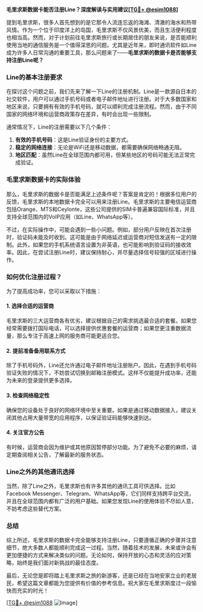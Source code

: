**毛里求斯数据卡能否注册Line？深度解读与实用建议[[TG💪+ @esim1088](https://t.me/s/esim1088)]**

提到毛里求斯，很多人首先想到的是它那令人流连忘返的海滩、清澈的海水和热带风情。作为一个位于印度洋上的岛国，毛里求斯不仅风景优美，而且生活便利程度也相当高。然而，对于计划前往毛里求斯旅行或长期居住的朋友来说，是否能顺利使用当地的通信服务是一个值得深思的问题。尤其是近年来，即时通讯软件如Line成为许多人日常沟通的重要工具，那么问题来了——**毛里求斯的数据卡是否能够支持注册Line呢？**

### Line的基本注册要求

在探讨这个问题之前，我们先来了解一下Line的注册机制。Line是一款源自日本的社交软件，用户可以通过手机号码或者电子邮件地址进行注册。对于大多数国家和地区来说，只要拥有有效的手机号码，就可以顺利完成注册流程。然而，由于不同国家的网络环境和运营商政策存在差异，有时会出现一些限制。

通常情况下，Line的注册需要以下几个条件：
1. **有效的手机号码**：这是Line验证身份的主要方式。
2. **稳定的网络连接**：无论是WiFi还是移动数据，都需要确保网络畅通无阻。
3. **地区匹配**：虽然Line在全球范围内都可用，但某些地区的号码可能无法正常完成验证。

### 毛里求斯数据卡的实际体验

那么，毛里求斯的数据卡是否能满足上述条件呢？答案是肯定的！根据多位用户的反馈，毛里求斯的本地数据卡完全可以用来注册Line。毛里求斯的主要电信运营商包括Orange、MTS和Ceylonte，这些公司提供的SIM卡普遍兼容国际标准，并且支持全球范围内的VoIP应用（如Line、WhatsApp等）。

不过，在实际操作中，可能会遇到一些小问题。例如，部分用户反映在首次注册时，验证码未能及时收到。这可能是由于网络延迟或运营商对短信发送有一定的限制。此外，如果您的手机系统语言设置为非英语，也可能影响到验证码的接收效率。因此，在尝试注册Line时，建议保持耐心，并尽量选择信号较强的区域进行操作。

### 如何优化注册过程？

为了提高成功率，您可以采取以下措施：

#### 1. **选择合适的运营商**
毛里求斯的三大运营商各有优劣，建议根据自己的需求挑选最合适的套餐。如果您经常需要拨打国际电话，可以选择提供优惠套餐的运营商；如果您更注重数据流量，那么专注于高速上网的服务商可能更适合您。

#### 2. **提前准备备用联系方式**
除了手机号码外，Line还允许通过电子邮件地址注册账户。因此，在遇到手机号码验证失败的情况下，不妨尝试切换到邮箱注册模式。这样不仅能提升成功率，还能为未来的登录提供更多选择。

#### 3. **检查网络稳定性**
确保您的设备处于良好的网络环境中至关重要。如果是通过移动数据接入，建议关闭其他占用大量带宽的应用程序，以保证验证码能够快速到达。

#### 4. **关注官方公告**
有时候，运营商会因为维护或其他原因暂停部分功能。为了避免不必要的麻烦，请定期查阅相关公告，了解最新的服务状态。

### Line之外的其他通讯选择

当然，除了Line之外，毛里求斯也有许多其他的通讯工具可供选择。比如Facebook Messenger、Telegram、WhatsApp等，它们同样支持跨平台交流，并且在全球范围内都有广泛的用户基础。如果您发现Line的使用体验不尽如人意，不妨考虑这些替代方案。

### 总结

综上所述，毛里求斯的数据卡完全能够支持注册Line，只要遵循正确的步骤并注意细节，绝大多数人都能顺利完成这一过程。当然，随着技术的发展，未来或许会有更加便捷的方式来解决类似的问题。无论如何，保持开放的心态和灵活的应对策略，始终是我们面对新挑战的最佳态度。

最后，无论您是即将踏上毛里求斯之旅的新游客，还是已经在当地安家立业的老居民，希望这篇文章都能为您提供有价值的参考信息。祝大家在毛里求斯度过一段愉快而充实的时光！

[[TG💪+ @esim1088](https://t.me/s/esim1088) ![Image](https://i.postimg.cc/4NQfJmqS/Snipaste-2025-05-13-00-14-12.png)]